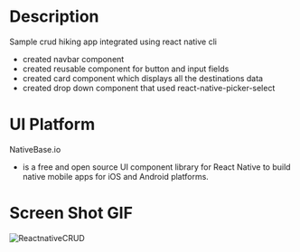 # Description
Sample crud hiking app integrated using react native cli
 - created navbar component
 - created reusable component for button and input fields
 - created card component which displays all the destinations data
 - created drop down component that used react-native-picker-select
 
# UI Platform
NativeBase.io
 - is a free and open source UI component library for React Native to build native mobile apps for iOS and Android platforms.

# Screen Shot GIF
![ReactnativeCRUD](https://user-images.githubusercontent.com/54886032/70884392-df87b580-2010-11ea-81f7-a19723222f28.gif)
